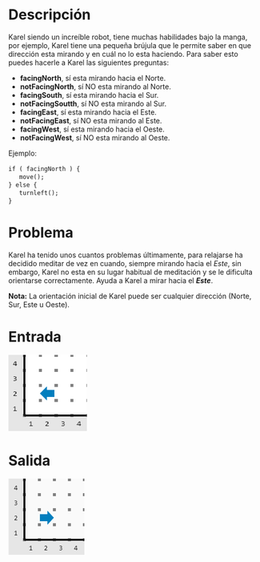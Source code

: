 # Descripción

Karel siendo un increíble robot, tiene muchas habilidades bajo la manga, por ejemplo, Karel tiene una pequeña brújula que le permite saber en que dirección esta mirando y en cuál no lo esta haciendo. Para saber esto puedes hacerle a Karel las siguientes preguntas:

* **facingNorth**, sí esta mirando hacia el Norte.
* **notFacingNorth**, sí NO esta mirando al Norte.
* **facingSouth**, sí esta mirando hacia el Sur.
* **notFacingSoutth**, sí NO esta mirando al Sur.
* **facingEast**, sí esta mirando hacia el Este.
* **notFacingEast**, sí NO esta mirando al Este.
* **facingWest**, sí esta mirando hacia el Oeste.
* **notFacingWest**, sí NO esta mirando al Oeste.

Ejemplo:

    if ( facingNorth ) {
       move();
    } else {
       turnleft();   
    }

# Problema

Karel ha tenido unos cuantos problemas últimamente, para relajarse ha decidido meditar de vez en cuando, siempre mirando hacia el *Este*, sin embargo, Karel no esta en su lugar habitual de meditación y se le dificulta orientarse correctamente. Ayuda a Karel a mirar hacia el ***Este***.

**Nota:** La orientación inicial de Karel puede ser cualquier dirección (Norte, Sur, Este u Oeste).

# Entrada

![Entrada](entrada.png)

# Salida

![Salida](salida.png)
